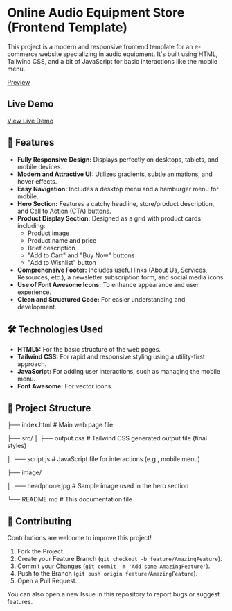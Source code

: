 # Online Audio Equipment Store (Frontend Template)

This project is a modern and responsive frontend template for an e-commerce website specializing in audio equipment. It's built using HTML, Tailwind CSS, and a bit of JavaScript for basic interactions like the mobile menu.

[Preview](image/screenshot.png)

## Live Demo

[View Live Demo]([https://yourusername.github.io/project-repo/](https://shop-audio.netlify.app/))

## 🌟 Features

*   **Fully Responsive Design:** Displays perfectly on desktops, tablets, and mobile devices.
*   **Modern and Attractive UI:** Utilizes gradients, subtle animations, and hover effects.
*   **Easy Navigation:** Includes a desktop menu and a hamburger menu for mobile.
*   **Hero Section:** Features a catchy headline, store/product description, and Call to Action (CTA) buttons.
*   **Product Display Section:** Designed as a grid with product cards including:
    *   Product image
    *   Product name and price
    *   Brief description
    *   "Add to Cart" and "Buy Now" buttons
    *   "Add to Wishlist" button
*   **Comprehensive Footer:** Includes useful links (About Us, Services, Resources, etc.), a newsletter subscription form, and social media icons.
*   **Use of Font Awesome Icons:** To enhance appearance and user experience.
*   **Clean and Structured Code:** For easier understanding and development.

## 🛠️ Technologies Used

*   **HTML5:** For the basic structure of the web pages.
*   **Tailwind CSS:** For rapid and responsive styling using a utility-first approach.
*   **JavaScript:** For adding user interactions, such as managing the mobile menu.
*   **Font Awesome:** For vector icons.

## 📂 Project Structure
├── index.html # Main web page file

├── src/
│ ├── output.css # Tailwind CSS generated output file (final styles)

│ └── script.js # JavaScript file for interactions (e.g., mobile menu)

├── image/

│ └── headphone.jpg # Sample image used in the hero section

└── README.md # This documentation file

## 🤝 Contributing

Contributions are welcome to improve this project!
1.  Fork the Project.
2.  Create your Feature Branch (`git checkout -b feature/AmazingFeature`).
3.  Commit your Changes (`git commit -m 'Add some AmazingFeature'`).
4.  Push to the Branch (`git push origin feature/AmazingFeature`).
5.  Open a Pull Request.

You can also open a new Issue in this repository to report bugs or suggest features.
